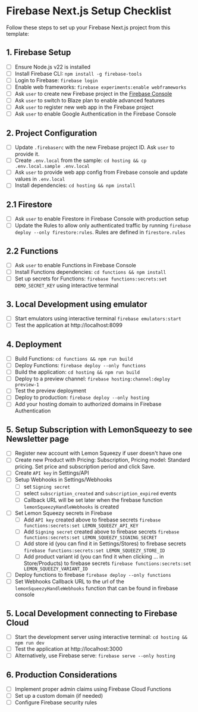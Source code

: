 # Firebase Next.js Setup Checklist

Follow these steps to set up your Firebase Next.js project from this template:

## 1. Firebase Setup
- [ ] Ensure Node.js v22 is installed
- [ ] Install Firebase CLI: `npm install -g firebase-tools`
- [ ] Login to Firebase: `firebase login`
- [ ] Enable web frameworks: `firebase experiments:enable webframeworks`
- [ ] Ask `user` to create new Firebase project in the [Firebase Console](https://console.firebase.google.com/)
- [ ] Ask `user` to switch to Blaze plan to enable advanced features
- [ ] Ask `user` to register new web app in the Firebase project
- [ ] Ask `user` to enable Google Authentication in the Firebase Console

## 2. Project Configuration
- [ ] Update `.firebaserc` with the new Firebase project ID. Ask `user` to provide it.
- [ ] Create `.env.local` from the sample: `cd hosting && cp .env.local.sample .env.local`
- [ ] Ask `user` to provide web app config from Firebase console and update values in `.env.local`
- [ ] Install dependencies: `cd hosting && npm install`

## 2.1 Firestore
- [ ] Ask `user` to enable Firestore in Firebase Console with production setup
- [ ] Update the Rules to allow only authenticated traffic by running `firebase deploy --only firestore:rules`. Rules are defined in `firestore.rules` 

## 2.2 Functions
- [ ] Ask `user` to enable Functions in Firebase Console
- [ ] Install Functions dependencies: `cd functions && npm install`
- [ ] Set up secrets for Functions: `firebase functions:secrets:set DEMO_SECRET_KEY` using interactive terminal

## 3. Local Development using emulator
- [ ] Start emulators using interactive terminal `firebase emulators:start`
- [ ] Test the application at http://localhost:8099

## 4. Deployment
- [ ] Build Functions: `cd functions && npm run build`
- [ ] Deploy Functions: `firebase deploy --only functions`
- [ ] Build the application: `cd hosting && npm run build`
- [ ] Deploy to a preview channel: `firebase hosting:channel:deploy preview-1`
- [ ] Test the preview deployment
- [ ] Deploy to production: `firebase deploy --only hosting`
- [ ] Add your hosting domain to authorized domains in Firebase Authentication

## 5. Setup Subscription with LemonSqueezy to see Newsletter page
- [ ] Register new account with Lemon Squeezy if user doesn't have one
- [ ] Create new Product with Pricing: Subscription, Pricing model: Standard pricing. Set price and subscription period and click Save.
- [ ] Create `API key` in Settings/API
- [ ] Setup Webhooks in Settings/Webhooks
    - [ ] set `Signing secret`
    - [ ] select `subscription_created` and `subscription_expired` events
    - [ ] Callback URL will be set later when the firebase function `lemonSqueezyHandleWebhooks` is created
- [ ] Set Lemon Squeezy secrets in Firebase
    - [ ] Add `API key` created above to firebase secrets `firebase functions:secrets:set LEMON_SQUEEZY_API_KEY`
    - [ ] Add `Signing secret` created above to firebase secrets `firebase functions:secrets:set LEMON_SQUEEZY_SIGNING_SECRET`
    - [ ] Add store id (you can find it in Settings/Stores) to firebase secrets `firebase functions:secrets:set LEMON_SQUEEZY_STORE_ID`
    - [ ] Add product variant id (you can find it when clicking ... in Store/Products) to firebase secrets `firebase functions:secrets:set LEMON_SQUEEZY_VARIANT_ID`
- [ ] Deploy functions to firebase `firebase deploy --only functions`
- [ ] Set Webhooks Callback URL to the url of the `lemonSqueezyHandleWebhooks` function that can be found in firebase console

## 5. Local Development connecting to Firebase Cloud
- [ ] Start the development server using interactive terminal: `cd hosting && npm run dev`
- [ ] Test the application at http://localhost:3000
- [ ] Alternatively, use Firebase serve: `firebase serve --only hosting`

## 6. Production Considerations
- [ ] Implement proper admin claims using Firebase Cloud Functions
- [ ] Set up a custom domain (if needed)
- [ ] Configure Firebase security rules
